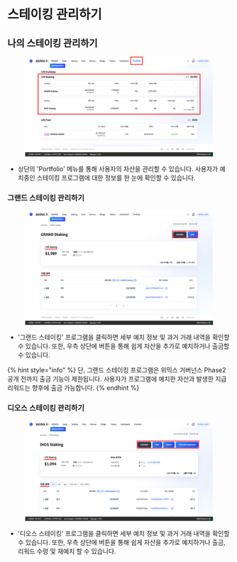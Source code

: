 # 스테이킹 관리하기

## 나의 스테이킹 관리하기

<figure><img src="../../.gitbook/assets/guide_stake_16.png" alt=""><figcaption></figcaption></figure>

* 상단의 'Portfolio' 메뉴를 통해 사용자의 자산을 관리할 수 있습니다. 사용자가 예치중인 스테이킹 프로그램에 대한 정보를 한 눈에 확인할 수 있습니다.

### 그랜드 스테이킹 관리하기

<figure><img src="../../.gitbook/assets/guide_stake_17.png" alt=""><figcaption></figcaption></figure>

* '그랜드 스테이킹' 프로그램을 클릭하면 세부 예치 정보 및 과거 거래 내역을 확인할 수 있습니다. 또한, 우측 상단에 버튼을 통해 쉽게 자산을 추가로 예치하거나 출금할 수 있습니다.

{% hint style="info" %}
단, 그랜드 스테이킹 프로그램은 위믹스 거버넌스 Phase2 공개 전까지 출금 기능이 제한됩니다. 사용자가 프로그램에 예치한 자산과 발생한 지급 리워드는 향후에 출금 가능합니다.
{% endhint %}

### 디오스 스테이킹 관리하기

<figure><img src="../../.gitbook/assets/guide_stake_18.png" alt=""><figcaption></figcaption></figure>

* '디오스 스테이킹' 프로그램을 클릭하면 세부 예치 정보 및 과거 거래 내역을 확인할 수 있습니다. 또한, 우측 상단에 버튼을 통해 쉽게 자산을 추가로 예치하거나 출금, 리워드 수령 및 재예치 할 수 있습니다.
